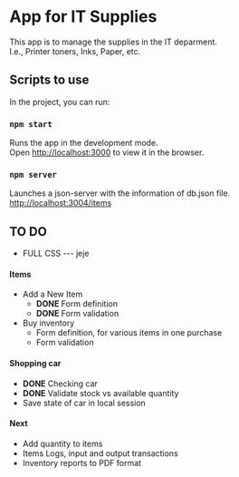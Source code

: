 # App for IT Supplies

This app is to manage the supplies in the IT deparment.\
I.e., Printer toners, Inks, Paper, etc.

## Scripts to use

In the project, you can run:

### `npm start`

Runs the app in the development mode.\
Open [http://localhost:3000](http://localhost:3000) to view it in the browser.

### `npm server`

Launches a json-server with the information of db.json file.\
[http://localhost:3004/items](http://localhost:3004/items)


## TO DO

- FULL CSS --- jeje

#### Items 

- Add a New Item
  - **DONE** Form definition
  - **DONE** Form validation
- Buy inventory
  - Form definition, for various items in one purchase
  - Form validation 

#### Shopping car

- **DONE** Checking car
- **DONE** Validate stock vs available quantity 
- Save state of car in local session

#### Next
- Add quantity to items
- Items Logs, input and output transactions
- Inventory reports to PDF format
  